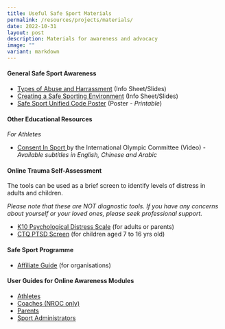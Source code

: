 ```yaml
---
title: Useful Safe Sport Materials
permalink: /resources/projects/materials/
date: 2022-10-31
layout: post
description: Materials for awareness and advocacy
image: ""
variant: markdown
---
```

#### General Safe Sport Awareness 
*  [Types of Abuse and Harrassment](/files/Types%20of%20Safe%20Sport%20Misconduct.pdf)  (Info Sheet/Slides)
*  [Creating a Safe Sporting Environment](/files/Creating%20a%20Safe%20Sporting%20Environment.pdf)  (Info Sheet/Slides)
*  [Safe Sport Unified Code Poster](/files/Safe%20Sport%20Unified%20Code%20Infographic%20Poster%20220615.pdf) (Poster - *Printable*)


#### Other Educational Resources
*For Athletes*
*  [Consent In Sport ](https://app.frame.io/presentations/a8e9fa18-7ca5-4363-a433-cb77b6638b86) by the International Olympic Committee (Video) - *Available subtitles in English, Chinese and Arabic*


#### Online Trauma Self-Assessment

The tools can be used as a brief screen to identify levels of distress in adults and children.

*Please note that these are NOT diagnostic tools. If you have any concerns about yourself or your loved ones, please seek professional support.*

*   [K10 Psychological Distress Scale](https://www.beyondblue.org.au/the-facts/anxiety-and-depression-checklist-k10) (for adults or parents)
* [CTQ PTSD Screen](https://www.ementalhealth.ca/index.php?m=survey&ID=31%29) (for children aged 7 to 16 yrs old)


#### Safe Sport Programme
* [Affiliate Guide](/files/SAFE_SPORT_PROGRAMME_FOR_AFFILIATE_MEMBERS_2024_compressed.pdf) (for organisations)



#### User Guides for Online Awareness Modules
* [Athletes](/files/Athletes%20Safe%20Sport%20SportSG-ED%20User%20Guide.pdf)
* [Coaches (NROC only)](/files/NROC%20Coaches%20Safe%20Sport%20SportSG-ED%20User%20Guide.pdf)
* [Parents](/files/Parents%20Safe%20Sport%20SportSG-ED%20User%20Guide.pdf)
* [Sport Administrators](/files/Sport%20Admin%20Safe%20Sport%20SportSG-ED%20User%20Guide.pdf)